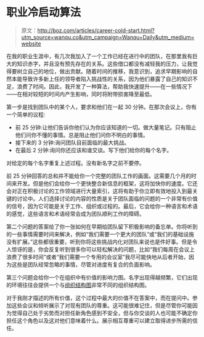# 职业冷启动算法

> 原文：<http://boz.com/articles/career-cold-start.html?utm_source=wanqu.co&utm_campaign=Wanqu+Daily&utm_medium=website>



在我的职业生涯中，有几次我加入了一个工作已经在进行中的团队，在那里我有巨大的知识赤字，并且没有预先存在的关系。这些借口都没有减轻我的压力，让我觉得要树立自己的地位，做出贡献。随着时间的推移，我意识到，追求早期影响的自然本能导致许多新上任的领导者陷入挑战性的关系，因为他们暴露了自己的知识不足，浪费了时间。因此，我开发了一种算法，帮助我快速提升——在一些情况下——在相对较短的时间内产生影响，同时将附带损害降至最低。

第一步是找到团队中的某个人，要求和他们在一起 30 分钟。在那次会议上，你有一个简单的议程:

*   前 25 分钟:让他们告诉你他们认为你应该知道的一切。做大量笔记。只有阻止他们问你不懂的事情。总是阻止他们问你不明白的事情。
*   接下来的 3 分钟:询问团队目前面临的最大挑战。
*   在最后 2 分钟:询问你还应该和谁交谈。写下他们给你的每个名字。

对给定的每个名字重复上述过程。没有新名字之前不要停。

前 25 分钟回答的总和并不能给你一个完整的团队工作的画面。这需要几个月的时间来开发。但是他们会给你一个更快整合新信息的框架，这将加快你的速度。它还会对正在积极讨论的工作领域进行大量索引，这将有助于你立即有效地投入到最关键的讨论中。人们选择讨论的内容的性质是关于团队面临的问题的一个非常有价值的信号，因为它可能是关于工作、组织或过程的。最后，它会给你一种语言和术语的感觉，这些语言和术语经常会成为团队顺利工作的障碍。

第二个问题的答案给了你一张如何在早期给团队留下积极影响的备忘单。你将听到的一些事情需要时间来解决，例如“我们需要一个更大的团队”或“我们的基础设施没有扩展。”这些都很重要，听到你将这些挑战内化对团队来说也是件好事。但是令人惊讶的是，你会反复听到很多你可以轻松解决的问题，比如“我们每周在会议上浪费了很多时间”或者“我们需要一个专用的会议室”我尽可能快地从后者开始，因为这些是团队经常忽略的事情，尽管对进度有复合的负面影响。

第三个问题会给你一个在组织中有价值的影响力图。名字出现得越频繁，它们出现的环境往往会提供一个与[组织结构图](http://boz.com/articles/damn-the-org-chart.html)非常不同的组织结构图。

对于我刚才描述的所有价值，这个过程中最大的价值不在答案中，而在提问中。参加这些会议和倾听展示了对现有团队的尊重。这可能很难记住，但是尽管你可能因为觉得自己处于劣势而对担任新角色感到不安全，但与你交谈的人也可能不确定你担任这个角色以及这对他们意味着什么。展示相互尊重可以建立取得进步所需的信任。

